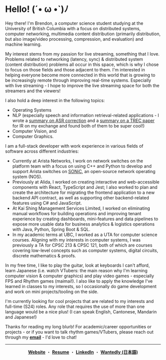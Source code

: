 <h1 color="white"> Hello! (´• ω •`)ﾉ </h1>

Hey there! I'm Brendon, a computer science student studying at the University of British Columbia with a focus on distributed systems, computer networking, multimedia content distribution (primarily distribution, but also image/video processing, compression, and evaluation) and machine learning. 

My interest stems from my passion for live streaming, something that I love. Problems related to networking (latency, sync) & distributed system (content distribution) problems all occur in this space, which is why I chose to focus on those fields and those adjacent to them. I'm interested in helping everyone become more connected in this world that is growing to be increasingly remote through improving real-time systems. Especially with live streaming - I hope to improve the live streaming space for both the streamers and the viewers!

I also hold a deep interest in the following topics:
* Operating Systems
* NLP (especially speech and information retrieval-related applications - I wrote a [summary on ASR correction](https://docs.google.com/presentation/d/1iPgyrDBmj3awBQ9RytPWcZsDSxXprcXKRqxp7omErec/edit?usp=sharing) and a [summary on a TREC paper](https://docs.google.com/presentation/d/1jR_41FI9ZrhCdlEDEIohjRUwaW2J_JcsCoGeQn1oD7s/edit?usp=sharing) for IR on my exchange and found both of them to be super cool!)
* Computer Vision, and
* Computer Graphics.

I am a full-stack developer with work experience in various fields of software across different industries:

* Currently at Arista Networks, I work on network switches on the platform team with a focus on using C++ and Python to develop and support Arista switches on [SONiC]([url](https://github.com/sonic-net/SONiC)), an open-source network operating system (NOS).
* Previously at Alida, I worked on creating interactive and web-accessible components with React, TypeScript and Jest; I also worked to plan and create the architecture for migrating the frontend application to a new backend API contract, as well as supporting other backend-related features using C# and JavaScript.
* At Kai Shing Management Services Limited, I worked on eliminating manual workflows for building operations and improving tenant experience by creating dashboards, mini-features and data pipelines to expose more usable data for business analytics & logistics operations with Java, Python, Spring Boot & SQL.
* In my academic terms at UBC, I worked as a UTA for computer science courses. Aligning with my interests in computer systems, I was previously a TA for CPSC 213 & CPSC 121, both of which are courses covering low-level concepts such as computer systems, digital circuits, discrete mathematics & proofs. 

In my free time, I like to play the guitar, look at keyboards I can't afford, learn Japanese (i.e. watch VTubers: the main reason why I'm learning computer vision & computer graphics) and play video games - especially FPS and Rhythm games (maimai!). I also like to apply the knowledge I've learned in classes to my interests, so I occasionally do game development and work on mini projects/tooling on the side.  

I'm currently looking for cool projects that are related to my interests and full-time (S24) roles. Any role that requires the use of more than one language would be a nice plus! (I can speak English, Cantonese, Mandarin and Japanese!)

Thanks for reading my long blurb! For academic/career opportunities or projects - or if you want to talk rhythm games/VTubers, please reach out through my [**email**](mailto:contact@brendontsim.com) - I'd love to chat!

--------
<div align="center">
  <a target="_blank" href="https://brendontsim.com/"><b>Website</b></a>
  ・
  <a target="_blank" href="https://brendontsim.com/files/resume.pdf"><b>Resume</b></a>
  ・
  <a target="_blank" href="https://www.linkedin.com/in/brendontsim/"><b>LinkedIn</b></a>
  ・
  <a target="_blank" href="https://www.wantedly.com/id/brendontsim"><b>Wantedly (日本語)</b></a>  
</div>
